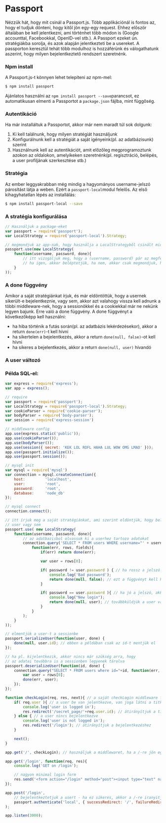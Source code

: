 # Passport

Nézzük hát, hogy mit csinál a Passport.js. Több applikációnál is fontos az, hogy el tudjuk dönteni, hogy kitől jön egy-egy request. Ehhez először általában be kell jelentkezni, ami történhet több módon is \(Google accounttal, Facebookkal, OpenID-vel stb.\). A Passport ezeket ún. stratégiákba sorolja, és azok alapján jelentkezteti be a usereket. A passporton keresztül tehát több modulhoz is hozzáférünk és válogathatunk aszerint, hogy milyen bejelentkeztető rendszert szeretnénk.

### Npm install

A Passport.js-t könnyen lehet telepíteni az npm-mel:

```bash
$ npm install passport
```

Ajánlatos használni az `npm install passport --save`parancsot, ez automatikusan elmenti a Passportot a `package.json` fájlba, mint függőség.

### Autentikáció

Ha már installáltuk a Passportot, akkor már nem maradt túl sok dolgunk:

1. Ki kell találnunk, hogy milyen stratégiát használjunk
2. Konfigurálnunk kell a stratégiát a saját igényeink\(pl. az adatbázisunk\) szerint
3. Használnunk kell az autentikációt, amit előzőleg megprogramoztunk azokon az oldalokon, amelyikeken szeretnénk\(pl. regisztráció, belépés, a user profiljának szerkesztése stb.\)

### Stratégia

Az ember leggyakrabban még mindig a hagyományos username-jelszó párosítást látja a weben. Ezért a `passport-local`modul felelős. Az első kihagyhatatlan lépés az installálás:

```bash
$ npm install passport-local --save
```

### A stratégia konfigurálása

```js
// Használjuk a package-eket
var passport = require('passport');
var LocalStrategy = require('passport-local').Strategy;

// megmondjuk az app-nak, hogy használja a LocalStrategyből csinált middleware-ünket
passport.use(new LocalStrategy(
    function(username, password, done){
        // itt vizsgáljuk meg, hogy a (username, password) pár az megfelel-e egy usernek
        // ha igen, akkor beléptetjük, ha nem, akkor csak megmondjuk, hogy sikertelen volt a bejelentkezés
    }
));
```

### A done függvény

Amikor a saját stratégiánkat írjuk, és már eldöntöttük, hogy a usernek sikerült-e bejelentkeznie, vagy sem, akkor azt valahogy vissza kell adnunk a többi middleware-nek, hogy a sessionökkel és a cookiekkal már ne nekünk legyen bajunk. Erre való a done függvény. A done függvényt a következőképp kell használni:

* ha hiba történik a futás során\(pl. az adatbázis lekérdezésekor\), akkor a return `done(err)`-t kell hívni
* ha sikertelen a bejelentkezés, akkor a return `done(null, false)`-ot kell hívni
* ha sikeres a bejelentkezés, akkor a return `done(null, user)` hívandó

### A user változó

### Példa SQL-el:

```js
var express = require('express');
var app = express();

// require
var passport = require('passport');
var LocalStrategy = require('passport-local').Strategy;
var cookieParser = require('cookie-parser');
var bodyParser = require('body-parser');
var session = require('express-session')

// middleware config
app.use(express.static('public'));
app.use(cookieParser());
app.use(bodyParser());
app.use(session({ secret: 'KEK LOL ROFL HAHA LUL WOW OMG LMAO' }));
app.use(passport.initialize());
app.use(passport.session());

// mysql init
var mysql = require('mysql')
var connection = mysql.createConnection({
    host:         'localhost',
    user:         'root',
    password:     'root',
    database:     'node_db'
});

// mysql connect
connection.connect();

// itt írjuk meg a saját stratégiánkat, ami szerint eldöntjük, hogy beléphet-e a
// user vagy sem
passport.use( new LocalStrategy(
    function(username, password, done){
        // az adatbazisbol olvassuk ki a userhez tartozo adatokat
        connection.query('SELECT * FROM users WHERE username="' + username + '"',
            function(err, rows, fields){
                if(err) return done(err);

                var user = rows[0];

                if( password != user.password ) { // ha rossz a jelszó
                    console.log('Bad password');
                    return done(null, false); // ezt a függvényt kell hívni a dokumentáció szerint
                }

                if( password == user.password ){ // ha jó a jelszó, akkor minden OK
                    console.log("New login");
                    return done(null, user); // továbbküldjük a user változót
                }
            }
        );
    }
));

// elmentjük a user-t a sessionbe
passport.serializeUser(function(user, done) {
    done(null, user.id); // ebben a példában csak az id-t mentjük el
});

// ha pl. kijelentkezik, akkor nincs már szükség arra, hogy
// az adatai továbbra is a sessionben legyenek tárolva
passport.deserializeUser(function(id, done) { 
    connection.query("SELECT * FROM users where id="+id, function(err, rows, fields){
        var user = rows[0];
        done(err, user);
    });
});

function checkLogin(req, res, next){ // a saját checkLogin middleware függvényünk
    if( req.user ){ // a user be van jelentkezve, van joga látni a titkos oldalt
        console.log('user is logged in'); 
        res.redirect('/secret_page/'+req.user.id); // átirányítjuk a titkos oldalra
    } else { // a user nincs bejelentkezve
        console.log('user is not logged in');
        res.redirect('/login'); // átirányítjuk a bejelentkezéshez
    }

    next();
}

app.get('/', checkLogin); // használjuk a middlewaret, ha a /-re jön egy request

app.get('/login', function(req, res){
    console.log('GET on /login');

    // nagyon minimal login form
    res.send('<form action="/login" method="post"><input type="text" name="username"><input type="password" name="password"><input type="submit"></form>');
});

app.post('/login', 
    // bejelentkeztetjuk a usert - ha ez sikeres, akkor a /-re iranyitjuk, amugy a /login-re
    passport.authenticate('local', { successRedirect: '/', failureRedirect: '/login'})
);

app.listen(3000);
```



